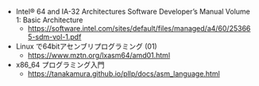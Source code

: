 - Intel® 64 and IA-32 Architectures Software Developer’s Manual Volume 1: Basic Architecture
    - https://software.intel.com/sites/default/files/managed/a4/60/253665-sdm-vol-1.pdf
- Linux で64bitアセンブリプログラミング (01)
    - https://www.mztn.org/lxasm64/amd01.html
- x86_64 プログラミング入門
    - https://tanakamura.github.io/pllp/docs/asm_language.html
